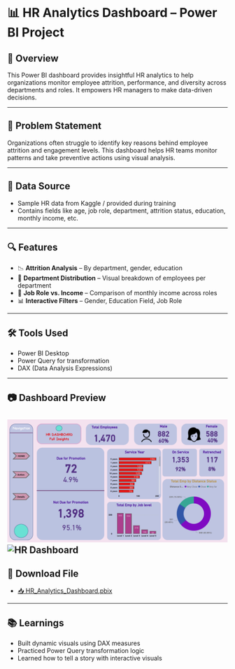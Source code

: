 # 📊 HR Analytics Dashboard – Power BI Project

## 📌 Overview
This Power BI dashboard provides insightful HR analytics to help organizations monitor employee attrition, performance, and diversity across departments and roles. It empowers HR managers to make data-driven decisions.

---

## 🧠 Problem Statement
Organizations often struggle to identify key reasons behind employee attrition and engagement levels. This dashboard helps HR teams monitor patterns and take preventive actions using visual analysis.

---

## 🔄 Data Source
- Sample HR data from Kaggle / provided during training
- Contains fields like age, job role, department, attrition status, education, monthly income, etc.

---

## 🔍 Features

- 📉 **Attrition Analysis** – By department, gender, education
- 🏢 **Department Distribution** – Visual breakdown of employees per department
- 💼 **Job Role vs. Income** – Comparison of monthly income across roles
- 📊 **Interactive Filters** – Gender, Education Field, Job Role

---

## 🛠️ Tools Used

- Power BI Desktop
- Power Query for transformation
- DAX (Data Analysis Expressions)

---

## 📷 Dashboard Preview

![HR Dashboard](hr_dashboard.png)
![HR Dashboard]()
---

## 📁 Download File

- [📥 HR_Analytics_Dashboard.pbix](https://github.com/Sanjayr1904/hr-analytics-dashboard/raw/main/HR_Analytics_Dashboard.pbix)

---

## 📚 Learnings

- Built dynamic visuals using DAX measures
- Practiced Power Query transformation logic
- Learned how to tell a story with interactive visuals
